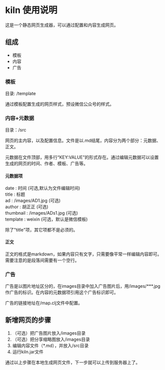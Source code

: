 # kiln 使用说明

这是一个静态网页生成器，可以通过配置和内容生成网页。

## 组成

* 模板
* 内容
* 广告

### 模板

目录: /template

通过模板配置生成的网页样式，预设微信公众号的样式。

### 内容+元数据

目录：/src

网页的主内容，以及配置信息。文件是以.md结尾，内容分为两个部分：元数据、正文。

元数据在文件顶部，用多行“KEY:VALUE”的形式存在。通过编辑元数据可以设置生成的网页的时间、作者、模板、广告等。

#### 元数据项

date : 时间 (可选,默认为文件编辑时间)  
title : 标题  
ad : /images/AD1.jpg (可选)  
author :  胡正正 (可选)  
thumbnail : /images/ADs1.jpg (可选)  
template : weixin (可选，默认是微信模板)

除了"title"项，其它项都不是必须的。

#### 正文

正文的格式是markdown，如果内容只有文字，只需要像平常一样编辑内容即可。需要注意的是段落间需要有一个空行。

### 广告

广告是以图片地址区分的，在images目录中加入广告图片后，用/images/***.jpg作广告的标识。在内容的元数据项引用这个广告标识即可。

广告的链接地址在/map.clj文件中配置。


## 新增网页的步骤

1. （可选）把广告图片放入/images目录
2. （可选）把分享缩略图放入/images目录
3. 编辑内容文件（*.md），并放入/src目录
4. 运行kiln.jar文件

通过以上步骤在本地生成网页文件，下一步就可以上传到服务器上了。
